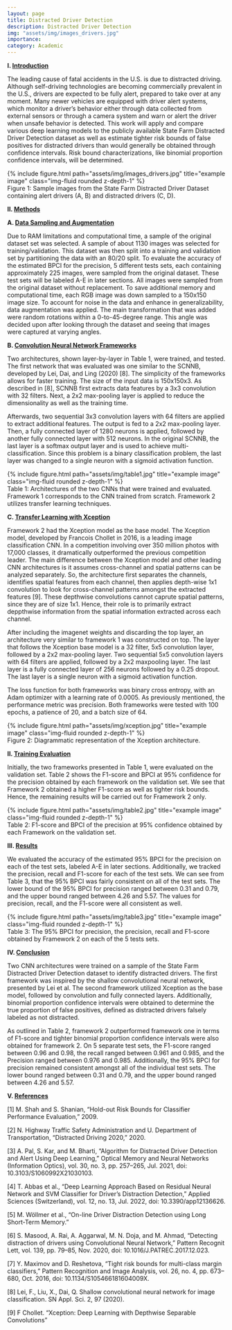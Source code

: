 ```yaml
---
layout: page
title: Distracted Driver Detection
description: Distracted Driver Detection
img: "assets/img/images_drivers.jpg"
importance: 
category: Academic
---
```


**I. <u>Introduction</u>**

The leading cause of fatal accidents in the U.S. is due to distracted driving. Although self-driving technologies are becoming commercially prevalent in the U.S., drivers are expected to be fully alert, prepared to take over at any moment. Many newer vehicles are equipped with driver alert systems, which monitor a driver’s behavior either through data collected from external sensors or through a camera system and warn or alert the driver when unsafe behavior is detected. This work will apply and compare various deep learning models to the publicly available State Farm Distracted Driver Detection dataset as well as estimate tighter risk bounds of false positives for distracted drivers than would generally be obtained through confidence intervals. Risk bound characterizations, like binomial proportion confidence intervals, will be determined.

<div class="row justify-content-sm-center">
    <div class="col-sm-8 mt-3 mt-md-0">
        {% include figure.html path="assets/img/images_drivers.jpg" title="example image" class="img-fluid rounded z-depth-1" %}
    </div>
</div>
<div class="caption">
    Figure 1: Sample images from the State Farm Distracted Driver Dataset containing alert drivers (A, B) and distracted drivers (C, D). 
</div>

**II. <u>Methods</u>**

**A. <u>Data Sampling and Augmentation</u>**

Due to RAM limitations and computational time, a sample of the original dataset set was selected. A sample of about 1130 images was selected for training/validation. This dataset was then split into a training and validation set by partitioning the data with an 80/20 split. To evaluate the accuracy of the estimated BPCI for the precision, 5 different tests sets, each containing approximately 225 images, were sampled from the original dataset. These test sets will be labeled A-E in later sections. All images were sampled from the original dataset without replacement. To save additional memory and computational time, each RGB image was down sampled to a 150x150 image size. To account for noise in the data and enhance in generalizability, data augmentation was applied. The main transformation that was added were random rotations within a 0-to-45-degree range. This angle was decided upon after looking through the dataset and seeing that images were captured at varying angles.

**B. <u>Convolution Neural Network Frameworks</u>**

Two architectures, shown layer-by-layer in Table 1, were trained, and tested. The first network that was evaluated was one similar to the SCNNB, developed by Lei, Dai, and Ling (2020) [8]. The simplicity of the frameworks allows for faster training. The size of the input data is 150x150x3. As described in [8], SCNNB first extracts data features by a 3x3 convolution with 32 filters. Next, a 2x2 max-pooling layer is applied to reduce the dimensionality as well as the training
time.

Afterwards, two sequential 3x3 convolution layers with 64 filters are applied to extract additional features. The output is fed to a 2x2 max-pooling layer. Then, a fully connected layer of 1280 neurons is applied, followed by another fully connected layer with 512 neurons. In the original SCNNB, the last layer is a softmax output layer and is used to achieve multi-classification. Since this problem is a binary classification problem, the last layer was changed to a single neuron with a sigmoid activation function. 

<div class="row justify-content-sm-center">
    <div class="col-sm-8 mt-3 mt-md-0">
        {% include figure.html path="assets/img/table1.jpg" title="example image" class="img-fluid rounded z-depth-1" %}
    </div>
</div>
<div class="caption">
    Table 1: Architectures of the two CNNs that were trained and evaluated. Framework 1 corresponds to the CNN trained from     scratch. Framework 2 utilizes transfer learning techniques. 
</div>

**C. <u>Transfer Learning with Xception</u>**

Framework 2 had the Xception model as the base model. The Xception model, developed by Francois Chollet in 2016, is a leading image classification CNN. In a competition involving over 350 million photos with 17,000 classes, it dramatically outperformed the previous competition leader. The main difference between the Xception model and other leading CNN architectures is it assumes cross-channel and spatial patterns can be analyzed separately. So, the architecture first separates the channels, identifies spatial features from each channel, then applies depth-wise 1x1 convolution to look for cross-channel patterns amongst the extracted features [9]. These depthwise convolutions cannot caprute spatial patterns, since they are of size 1x1. Hence, their role is to primarily extract deppthwise information from the spatial information extracted across each channel. 

After including the imagenet weights and discarding the top layer, an architecture very similar to framework 1 was constructed on top. The layer that follows the Xception base model is a 32 filter, 5x5 convolution layer, followed by a
2x2 max-pooling layer. Two sequential 5x5 convolution layers with 64 filters are applied, followed by a 2x2 maxpooling layer. The last layer is a fully connected layer of 256 neurons followed by a 0.25 dropout. The last layer is a single neuron with a sigmoid activation function.

The loss function for both frameworks was binary cross entropy, with an Adam optimizer with a learning rate of 0.0005. As previously mentioned, the performance metric was precision. Both frameworks were tested with 100 epochs, a patience of 20, and a batch size of 64. 

<div class="row justify-content-sm-center">
    <div class="col-sm-8 mt-3 mt-md-0">
        {% include figure.html path="assets/img/xception.jpg" title="example image" class="img-fluid rounded z-depth-1" %}
    </div>
</div>
<div class="caption">
    Figure 2: Diagrammatic representation of the Xception architecture. 
</div>

**II. <u>Training Evaluation</u>**

Initially, the two frameworks presented in Table 1, were evaluated on the validation set. Table 2 shows the F1-score and BPCI at 95% confidence for the precision obtained by each framework on the validation set. We see that Framework 2 obtained a higher F1-score as well as tighter risk bounds. Hence, the remaining results will be carried out for Framework 2 only. 

<div class="row justify-content-sm-center">
    <div class="col-sm-8 mt-3 mt-md-0">
        {% include figure.html path="assets/img/table2.jpg" title="example image" class="img-fluid rounded z-depth-1" %}
    </div>
</div>
<div class="caption">
    Table 2: F1-score and BPCI of the precision at 95% confidence obtained by each Framework on the validation set. 
</div>

**III. <u>Results</u>**

We evaluated the accuracy of the estimated 95% BPCI for the precision on each of the test sets, labeled A-E in later sections. Additionally, we tracked the precision, recall and F1-score for each of the test sets. We can see from Table 3, that the 95% BPCI was fairly consistent on all of the test sets. The lower bound of the 95% BPCI for precision ranged between 0.31 and 0.79, and the upper bound ranged between 4.26 and 5.57. The values for precision, recall, and the F1-score were all consistent as well. 

<div class="row justify-content-sm-center">
    <div class="col-sm-8 mt-3 mt-md-0">
        {% include figure.html path="assets/img/table3.jpg" title="example image" class="img-fluid rounded z-depth-1" %}
    </div>
</div>
<div class="caption">
    Table 3: The 95% BPCI for precision, the precision, recall and F1-score obtained by Framework 2 on each of the 5 tests sets. 
</div>

**IV. <u>Conclusion</u>**

Two CNN architectures were trained on a sample of the State Farm Distracted Driver Detection dataset to identify distracted drivers. The first framework was inspired by the shallow convolutional neural network, presented by Lei et al. The second framework utilized Xception as the base model, followed by convolution and fully connected layers. Additionally, binomial proportion confidence intervals were obtained to determine the true proportion of false positives, defined as distracted drivers falsely labeled as not distracted.

As outlined in Table 2, framework 2 outperformed framework one in terms of F1-score and tighter binomial proportion confidence intervals were also obtained for framework 2. On 5 separate test sets, the F1-score ranged between 0.96 and 0.98, the recall ranged between 0.961 and 0.985, and the Precision ranged between 0.976 and 0.985. Additionally, the 95% BPCI for precision remained consistent amongst all of the individual test sets. The lower bound ranged between 0.31 and 0.79, and the upper bound ranged between 4.26 and 5.57. 


**V. <u>References</u>**

[1] M. Shah and S. Shanian, “Hold-out Risk Bounds for Classifier Performance Evaluation,” 2009.

[2] N. Highway Traffic Safety Administration and U. Department of Transportation, “Distracted Driving 2020,” 2020.

[3] A. Pal, S. Kar, and M. Bharti, “Algorithm for Distracted Driver Detection and Alert Using Deep Learning,” Optical Memory and Neural Networks (Information Optics), vol. 30, no. 3, pp. 257–265, Jul. 2021, doi: 10.3103/S1060992X21030103.

[4] T. Abbas et al., “Deep Learning Approach Based on Residual Neural Network and SVM Classifier for Driver’s Distraction Detection,” Applied Sciences (Switzerland), vol. 12, no. 13, Jul. 2022, doi: 10.3390/app12136626.

[5] M. Wöllmer et al., “On-line Driver Distraction Detection using Long Short-Term Memory.”

[6] S. Masood, A. Rai, A. Aggarwal, M. N. Doja, and M. Ahmad, “Detecting distraction of drivers using Convolutional Neural Network,” Pattern Recognit Lett, vol. 139, pp. 79–85, Nov. 2020, doi: 10.1016/J.PATREC.2017.12.023.

[7] Y. Maximov and D. Reshetova, “Tight risk bounds for multi-class margin classifiers,” Pattern Recognition and Image Analysis, vol. 26, no. 4, pp. 673–680, Oct. 2016, doi: 10.1134/S105466181604009X.

[8] Lei, F., Liu, X., Dai, Q. Shallow convolutional neural network for image classification. SN Appl. Sci. 2, 97 (2020).

[9] F Chollet. “Xception: Deep Learning with Depthwise Separable Convolutions” 

